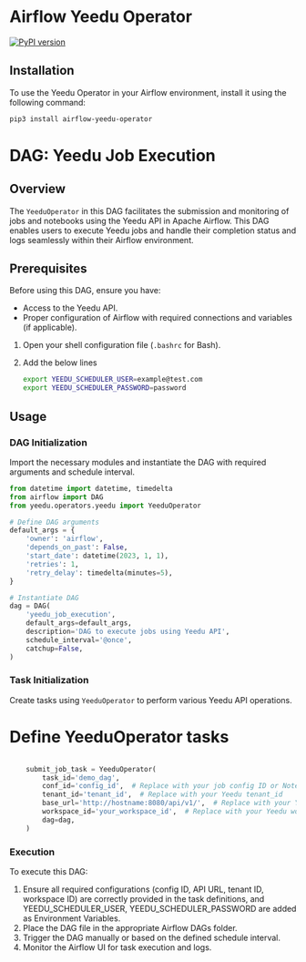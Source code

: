 # Airflow Yeedu Operator
[![PyPI version](https://badge.fury.io/py/airflow-yeedu-operator.png)](https://badge.fury.io/py/airflow-yeedu-operator)

## Installation

To use the Yeedu Operator in your Airflow environment, install it using the following command:

```bash
pip3 install airflow-yeedu-operator
```

# DAG: Yeedu Job Execution

## Overview

The `YeeduOperator` in this DAG facilitates the submission and monitoring of jobs and notebooks using the Yeedu API in Apache Airflow. This DAG enables users to execute Yeedu jobs and handle their completion status and logs seamlessly within their Airflow environment.

## Prerequisites

Before using this DAG, ensure you have:

- Access to the Yeedu API.
- Proper configuration of Airflow with required connections and variables (if applicable).

1. Open your shell configuration file (`.bashrc` for Bash).
2. Add the below lines

   ```bash
   export YEEDU_SCHEDULER_USER=example@test.com
   export YEEDU_SCHEDULER_PASSWORD=password

   ```

## Usage

### DAG Initialization

Import the necessary modules and instantiate the DAG with required arguments and schedule interval.

```python
from datetime import datetime, timedelta
from airflow import DAG
from yeedu.operators.yeedu import YeeduOperator

# Define DAG arguments
default_args = {
    'owner': 'airflow',
    'depends_on_past': False,
    'start_date': datetime(2023, 1, 1),
    'retries': 1,
    'retry_delay': timedelta(minutes=5),
}

# Instantiate DAG
dag = DAG(
    'yeedu_job_execution',
    default_args=default_args,
    description='DAG to execute jobs using Yeedu API',
    schedule_interval='@once',
    catchup=False,
)
```
### Task Initialization

Create tasks using `YeeduOperator` to perform various Yeedu API operations.
# Define YeeduOperator tasks

```python

    submit_job_task = YeeduOperator(
        task_id='demo_dag',
        conf_id='config_id',  # Replace with your job config ID or Notebook Config ID
        tenant_id='tenant_id',  # Replace with your Yeedu tenant_id
        base_url='http://hostname:8080/api/v1/',  # Replace with your Yeedu API URL
        workspace_id='your_workspace_id',  # Replace with your Yeedu workspace ID
        dag=dag,
    )

```
### Execution

To execute this DAG:

1. Ensure all required configurations (config ID, API URL, tenant ID, workspace ID) are correctly provided in the task definitions,
and YEEDU_SCHEDULER_USER, YEEDU_SCHEDULER_PASSWORD are added as Environment Variables.
2. Place the DAG file in the appropriate Airflow DAGs folder.
3. Trigger the DAG manually or based on the defined schedule interval.
4. Monitor the Airflow UI for task execution and logs.


